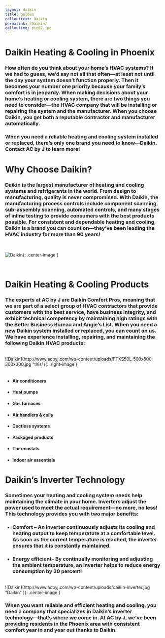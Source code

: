 ```yaml
---
layout: daikin
title: golden
callouttext: Daikin
permalink: /Daikin/
calloutimg: pic02.jpg
---
```


# **Daikin Heating & Cooling in Phoenix**

### How often do you think about your home’s HVAC systems? If we had to guess, we’d say not all that often—at least not until the day your system doesn’t function properly. Then it becomes your number one priority because your family’s comfort is in jeopardy. When making decisions about your home’s heating or cooling system, there are two things you need to consider—the HVAC company that will be installing or repairing the system and the manufacturer. When you choose Daikin, you get both a reputable contractor and manufacturer automatically.

### **When you need a reliable heating and cooling system installed or replaced, there’s only one brand you need to know—Daikin. Contact AC by J to learn more!**

# **Why Choose Daikin?**

### Daikin is the largest manufacturer of heating and cooling systems and refrigerants in the world. From design to manufacturing, quality is never compromised. With Daikin, the manufacturing process controls include component scanning, sub-assembly scanning, automated controls, and many stages of inline testing to provide consumers with the best products possible. For consistent and dependable heating and cooling, Daikin is a brand you can count on—they’ve been leading the HVAC industry for more than 90 years!

<br>

![Daikin](http://www.acbyj.com/wp-content/uploads/Logo_daikin-300x63.jpg "Daikin" ){: .center-image }

<br>

# **Daikin Heating & Cooling Products**

### The experts at AC by J are Daikin Comfort Pros, meaning that we are part of a select group of HVAC contractors that provide customers with the best service, have business integrity, and exhibit technical competency by maintaining high ratings with the Better Business Bureau and Angie’s List. When you need a new Daikin system installed or replaced, you can count on us. We have experience installing, repairing, and maintaining the following Daikin HVAC products:


<br>
![Daikin](http://www.acbyj.com/wp-content/uploads/FTXS50L-500x500-300x300.jpg "this"){: .right-image }
<br>

<br>

+ #### Air conditioners
+ #### Heat pumps
* #### Gas furnaces
* #### Air handlers & coils
* #### Ductless systems
* #### Packaged products
+ #### Thermostats
* #### Indoor air essentials

# **Daikin’s Inverter Technology**

### Sometimes your heating and cooling system needs help maintaining the climate in your home. Inverters adjust the power used to meet the actual requirement—no more, no less! This technology provides you with two major benefits:

+ ### **Comfort** – An inverter continuously adjusts its cooling and heating output to keep temperature at a comfortable level. As soon as the correct temperature is reached, the inverter ensures that it is constantly maintained.

+ ### **Energy efficient**– By continually monitoring and adjusting the ambient temperature, an inverter helps to reduce energy consumption by 30 percent!

<br>
![Daikin](http://www.acbyj.com/wp-content/uploads/daikin-inverter.jpg "Daikin" ){: .center-image }
<br>

### When you want reliable and efficient heating and cooling, you need a company that specializes in Daikin’s inverter technology—that’s where we come in. At AC by J, we’ve been providing residents in the Phoenix area with consistent comfort year in and year out thanks to Daikin.

<br>
